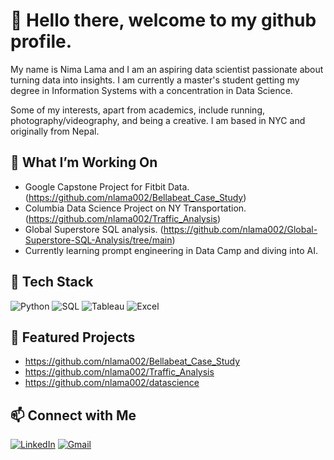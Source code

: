 # 👋 Hello there, welcome to my github profile. 

My name is Nima Lama and I am an aspiring data scientist passionate about turning data into insights. I am currently a master's student getting my degree in Information Systems with a concentration in Data Science.

Some of my interests, apart from academics, include running, photography/videography, and being a creative. I am based in NYC and originally from Nepal.

## 🧠 What I’m Working On
- Google Capstone Project for Fitbit Data.
  (https://github.com/nlama002/Bellabeat_Case_Study)
- Columbia Data Science Project on NY Transportation.
  (https://github.com/nlama002/Traffic_Analysis)
- Global Superstore SQL analysis.
  (https://github.com/nlama002/Global-Superstore-SQL-Analysis/tree/main)
- Currently learning prompt engineering in Data Camp and diving into AI.
  

## 🧰 Tech Stack
![Python](https://img.shields.io/badge/-Python-black?style=flat-square&logo=python)
![SQL](https://img.shields.io/badge/-SQL-blue?style=flat-square&logo=postgresql)
![Tableau](https://img.shields.io/badge/-Tableau-E97627?style=flat-square&logo=tableau)
![Excel](https://img.shields.io/badge/-Excel-217346?style=flat-square&logo=microsoft-excel)

## 📂 Featured Projects
- https://github.com/nlama002/Bellabeat_Case_Study
- https://github.com/nlama002/Traffic_Analysis
- https://github.com/nlama002/datascience

## 📫 Connect with Me
[![LinkedIn](https://img.shields.io/badge/-LinkedIn-blue?style=flat-square&logo=linkedin)](https://linkedin.com/in/lamanima)
[![Gmail](https://img.shields.io/badge/-Email-red?style=flat-square&logo=gmail&logoColor=white)](mailto:tshering.nima55@gmail.com)
